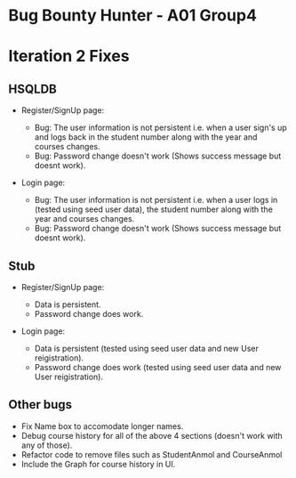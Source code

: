 # Bug Bounty Hunter - A01 Group4


# Iteration 2 Fixes

## HSQLDB
- Register/SignUp page:
    - Bug: The user information is not persistent i.e. when a user sign's up and logs back in the student number along with the year and courses changes.
    - Bug: Password change doesn't work (Shows success message but doesnt work).

- Login page:
    - Bug: The user information is not persistent i.e. when a user logs in (tested using seed user data), the student number along with the year and courses changes.
    - Bug: Password change doesn't work (Shows success message but doesnt work).

## Stub
- Register/SignUp page:
    - Data is persistent.
    - Password change does work.

- Login page:
    - Data is persistent (tested using seed user data and new User reigistration).
    - Password change does work (tested using seed user data and new User reigistration).


## Other bugs
- Fix Name box to accomodate longer names.
- Debug course history for all of the above 4 sections (doesn't work with any of those).
- Refactor code to remove files such as StudentAnmol and CourseAnmol
- Include the Graph for course history in UI.
    

